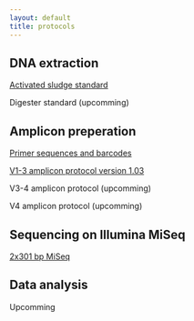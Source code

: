 ```yaml
---
layout: default
title: protocols
---
```

## DNA extraction
[Activated sludge standard](as_ext.html)

Digester standard (upcomming)

## Amplicon preperation
[Primer sequences and barcodes](primers.html)

[V1-3 amplicon protocol version 1.03](v13_103.html)

V3-4 amplicon protocol (upcomming)

V4 amplicon protocol (upcomming)

## Sequencing on Illumina MiSeq
[2x301 bp MiSeq](miseq_103.html)

## Data analysis
Upcomming




